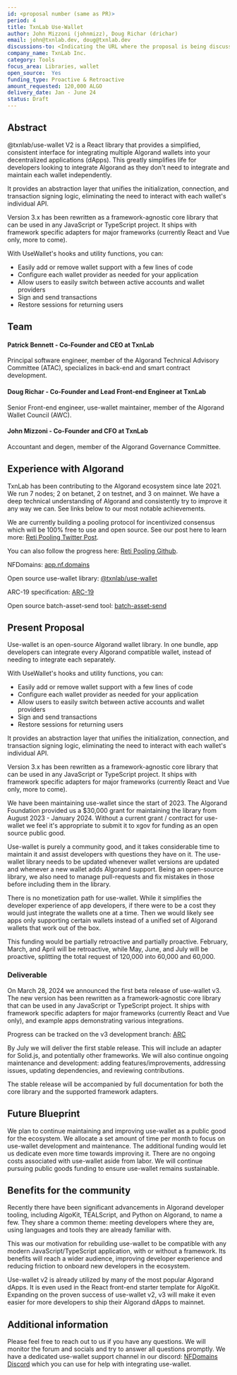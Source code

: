```yaml
---
id: <proposal number (same as PR)>
period: 4
title: TxnLab Use-Wallet
author: John Mizzoni (johnmizz), Doug Richar (drichar)
email: john@txnlab.dev, doug@txnlab.dev
discussions-to: <Indicating the URL where the proposal is being discussed>
company_name: TxnLab Inc.
category: Tools
focus_area: Libraries, wallet
open_source:  Yes
funding_type: Proactive & Retroactive
amount_requested: 120,000 ALGO
delivery_date: Jan - June 24
status: Draft
---
```


## Abstract
@txnlab/use-wallet V2 is a React library that provides a simplified, consistent interface for integrating multiple Algorand wallets into your decentralized applications (dApps). This greatly simplifies life for developers looking to integrate Algorand as they don't need to integrate and maintain each wallet independently.


It provides an abstraction layer that unifies the initialization, connection, and transaction signing logic, eliminating the need to interact with each wallet's individual API.


 Version 3.x has been rewritten as a framework-agnostic core library that can be used in any JavaScript or TypeScript project. It ships with framework specific adapters for major frameworks (currently React and Vue only, more to come).


With UseWallet's hooks and utility functions, you can:


- Easily add or remove wallet support with a few lines of code
- Configure each wallet provider as needed for your application
- Allow users to easily switch between active accounts and wallet providers
- Sign and send transactions
- Restore sessions for returning users


## Team
#### Patrick Bennett - Co-Founder and CEO at TxnLab


Principal software engineer, member of the Algorand Technical Advisory Committee (ATAC), specializes in back-end and smart contract development.


#### Doug Richar - Co-Founder and Lead Front-end Engineer at TxnLab


Senior Front-end engineer, use-wallet maintainer, member of the Algorand Wallet Council (AWC).


#### John Mizzoni - Co-Founder and CFO at TxnLab


Accountant and degen, member of the Algorand Governance Committee.


## Experience with Algorand

TxnLab has been contributing to the Algorand ecosystem since late 2021. We run 7 nodes; 2 on betanet, 2 on testnet, and 3 on mainnet. We have a deep technical understanding of Algorand and consistently try to improve it any way we can. See links below to our most notable achievements.

We are currently building a pooling protocol for incentivized consensus which will be 100% free to use and open source. See our post here to learn more: <a href="https://x.com/TxnLab/status/1768403605860560937?s=20">Reti Pooling Twitter Post</a>.

You can also follow the progress here: <a href="https://github.com/TxnLab/reti">Reti Pooling Github</a>.

NFDomains: <a href="https://app.nf.domains/">app.nf.domains</a>

Open source use-wallet library: <a href="https://github.com/TxnLab/use-wallet">@txnlab/use-wallet</a> 

ARC-19 specification: <a href="https://github.com/algorandfoundation/ARCs/blob/main/ARCs/arc-0019.md">ARC-19</a>

Open source batch-asset-send tool: <a href="https://github.com/TxnLab/batch-asset-send">batch-asset-send</a>


## Present Proposal
Use-wallet is an open-source Algorand wallet library. In one bundle, app developers can integrate every Algorand compatible wallet, instead of needing to integrate each separately.


With UseWallet's hooks and utility functions, you can:


- Easily add or remove wallet support with a few lines of code
- Configure each wallet provider as needed for your application
- Allow users to easily switch between active accounts and wallet providers
- Sign and send transactions
- Restore sessions for returning users


It provides an abstraction layer that unifies the initialization, connection, and transaction signing logic, eliminating the need to interact with each wallet's individual API.


Version 3.x has been rewritten as a framework-agnostic core library that can be used in any JavaScript or TypeScript project. It ships with framework specific adapters for major frameworks (currently React and Vue only, more to come).


We have been maintaining use-wallet since the start of 2023. The Algorand Foundation provided us a $30,000 grant for maintaining the library from August 2023 - January 2024. Without a current grant / contract for use-wallet we feel it's appropriate to submit it to xgov for funding as an open source public good.
 
Use-wallet is purely a community good, and it takes considerable time to maintain it and assist developers with questions they have on it. The use-wallet library needs to be updated whenever wallet versions are updated and whenever a new wallet adds Algorand support. Being an open-source library, we also need to manage pull-requests and fix mistakes in those before including them in the library.


There is no monetization path for use-wallet. While it simplifies the developer experience of app developers, if there were to be a cost they would just integrate the wallets one at a time. Then we would likely see apps only supporting certain wallets instead of a unified set of Algorand wallets that work out of the box.


This funding would be partially retroactive and partially proactive. February, March, and April will be retroactive, while May, June,  and July will be proactive, splitting the total request of 120,000 into 60,000 and 60,000.



### Deliverable

On March 28, 2024 we announced the first beta release of use-wallet v3. The new version has been rewritten as a framework-agnostic core library that can be used in any JavaScript or TypeScript project. It ships with framework specific adapters for major frameworks (currently React and Vue only), and example apps demonstrating various integrations.


Progress can be tracked on the v3 development branch: <a href=https://github.com/TxnLab/use-wallet/tree/v3>ARC</a>


By July we will deliver the first stable release. This will include an adapter for Solid.js, and potentially other frameworks. We will also continue ongoing maintenance and development: adding features/improvements, addressing issues, updating dependencies, and reviewing contributions.


The stable release will be accompanied by full documentation for both the core library and the supported framework adapters.



## Future Blueprint

We plan to continue maintaining and improving use-wallet as a public good for the ecosystem. We allocate a set amount of time per month to focus on use-wallet development and maintenance. The additional funding would let us dedicate even more time towards improving it. There are no ongoing costs associated with use-wallet aside from labor. We will continue pursuing public goods funding to ensure use-wallet remains sustainable.

## Benefits for the community
Recently there have been significant advancements in Algorand developer tooling, including AlgoKit, TEALScript, and Python on Algorand, to name a few. They share a common theme: meeting developers where they are, using languages and tools they are already familiar with.


This was our motivation for rebuilding use-wallet to be compatible with any modern JavaScript/TypeScript application, with or without a framework. Its benefits will reach a wider audience, improving developer experience and reducing friction to onboard new developers in the ecosystem.


Use-wallet v2 is already utilized by many of the most popular Algorand dApps. It is even used in the React front-end starter template for AlgoKit. Expanding on the proven success of use-wallet v2, v3 will make it even easier for more developers to ship their Algorand dApps to mainnet.



## Additional information
Please feel free to reach out to us if you have any questions. We will monitor the forum and socials and try to answer all questions promptly. We have a dedicated use-wallet support channel in our discord: <a href="https://discord.gg/Y4TEVzuKbG"> NFDomains Discord</a> which you can use for help with integrating use-wallet.
